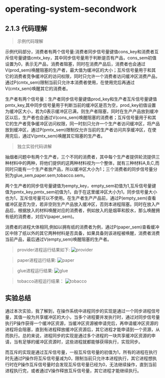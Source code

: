 # operating-system-secondwork
## 2.1.3 代码理解

> 示例代码理解

示例代码部分，消费者有两个信号量:消费者同步信号量键值cons_key和消费者互斥信号量键值cmtx_key，其中同步信号量用于判断是否有产品，cons_sem初值设置为0，表示无产品，消费者阻塞，同时在消费产品后，消费者也会通过V(prod_sem)唤醒阻塞的生产者，最大值为缓冲区的大小；互斥信号量用于和其它的消费者竞争缓冲区的访问权限，同时只允许一个消费者访问缓冲区消费产品，通过P(cmtx_sem)限制当前只允许本消费者使用，在使用完后再通过V(cmtx_sem)唤醒其它的消费者。

生产者有两个信号量：生产者同步信号量键值prod_key和生产者互斥信号量键值pmtx_key,其中同步信号量用于判断当前的缓冲区是否为空，prod_key初值设置为缓冲区大小，若为0表示缓冲区已满，则生产者阻塞，同时在生产产品放到缓冲区以后，生产者也会通过V(cons_sem)唤醒阻塞的消费者；互斥信号量用于和其它的生产者竞争缓冲区访问权限，同一时刻只允许一个生产者访问缓冲区，将产品放到缓冲区，通过P(pmtx_sem)限制仅允许当前的生产者访问共享缓冲区，在使用完后，通过V(pmtx_sem)唤醒其它阻塞的生产者。

> 独立实验代码讲解

抽烟者问题中有两个生产者，三个不同的消费者，其中每个生产者提供轮流提供三种材料中的两种，将他们提供的这两种材料视为一个整体，就有三种材料A,B,C,而同时只能有一个生产者放产品，所以缓冲区大小为1；三个消费者的同步信号量分别为glue_sem,paper.sem,tobacco.sem。

两个生产者的同步信号量键值为empty_key，empty_sem初值为1,互斥信号量键值为pmtx_key,pmtx_sem初值为1，由于在这里缓冲区大小为1，同步信号量大小也为1，互斥信号量可以不使用。在生产者生产产品前，通过P(empty_sem)查看缓冲区是否为空，若非空则生产产品放入缓冲区，否则本进程阻塞。同时在放入产品后，根据放入的材料唤醒对应的消费者，例如放入的是烟草和胶水，那么唤醒拥有纸的消费者，对应V(paper_sem)。

消费者的进程大体相同,例如以拥有纸的消费者为例，通过P(paper_sem)查看缓冲区中除了纸以外的其它两种材料是否具备，如果具备则该进程被唤醒，消费者消费当前产品，最后通过V(empty_sem)唤醒阻塞的生产者。

> provider进程运行结果如下:
![provider](https://github.com/forrest-ghost/image-folder/blob/main/third_os_machine00.png)

> paper进程运行结果:
![paper](https://github.com/forrest-ghost/image-folder/blob/main/third_os_machine01.png)

> glue进程运行结果:
![glue](https://github.com/forrest-ghost/image-folder/blob/main/third_os_machine02.png)

> tobacco进程运行结果：
![tobacco](https://github.com/forrest-ghost/image-folder/blob/main/third_os_machine03.png)

## 实验总结
通过本次实验，我了解到，在操作系统中进程同步的实现是通过一个同步进程信号量，其值一般为共享缓冲区的大小，当多个进程要并发执行时，通过对同步信号量执行P操作获得一个缓冲区资源，当缓冲区资源被申请完后，再申请缓冲区资源的进程将会阻塞，直到有进程释放缓冲区资源后，其它进程才能申请到一个资源，从而执行。总的来说，进程同步的实现是通过多个进程的一块共享缓冲区资源的申请，当有足够的缓冲区资源时，这些进程就都能够获得执行，实现同步。

而互斥的实现是通过互斥信号量，一般互斥信号量的初值为1，所有的进程在执行时先通过P操作将互斥信号量减为0，限制当前只允许本进程执行，其它进程想执行时在P操作互斥信号量时会发现互斥信号量已经为0，无法继续操作，直到当前进程执行完，或者通过V操作释放互斥信号量，其它进程才能继续执行。

